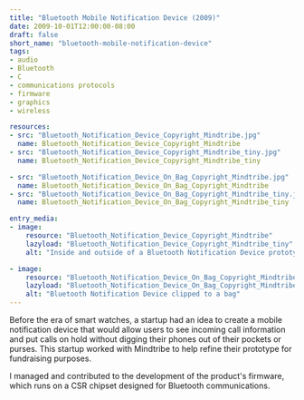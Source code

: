 ```yaml
---
title: "Bluetooth Mobile Notification Device (2009)"
date: 2009-10-01T12:00:00-08:00
draft: false
short_name: "bluetooth-mobile-notification-device"
tags: 
- audio
- Bluetooth
- C
- communications protocols
- firmware
- graphics
- wireless

resources:
- src: "Bluetooth_Notification_Device_Copyright_Mindtribe.jpg"
  name: Bluetooth_Notification_Device_Copyright_Mindtribe
- src: "Bluetooth_Notification_Device_Copyright_Mindtribe_tiny.jpg"
  name: Bluetooth_Notification_Device_Copyright_Mindtribe_tiny

- src: "Bluetooth_Notification_Device_On_Bag_Copyright_Mindtribe.jpg"
  name: Bluetooth_Notification_Device_On_Bag_Copyright_Mindtribe
- src: "Bluetooth_Notification_Device_On_Bag_Copyright_Mindtribe_tiny.jpg"
  name: Bluetooth_Notification_Device_On_Bag_Copyright_Mindtribe_tiny

entry_media:
- image:
    resource: "Bluetooth_Notification_Device_Copyright_Mindtribe"
    lazyload: "Bluetooth_Notification_Device_Copyright_Mindtribe_tiny"
    alt: "Inside and outside of a Bluetooth Notification Device prototype"

- image:
    resource: "Bluetooth_Notification_Device_On_Bag_Copyright_Mindtribe"
    lazyload: "Bluetooth_Notification_Device_On_Bag_Copyright_Mindtribe_tiny"
    alt: "Bluetooth Notification Device clipped to a bag"
---
```

Before the era of smart watches, a startup had an idea to create a mobile notification device that would allow users to see incoming call information and put calls on hold without digging their phones out of their pockets or purses. This startup worked with Mindtribe to help refine their prototype for fundraising purposes.

I managed and contributed to the development of the product's firmware, which runs on a CSR chipset designed for Bluetooth communications.
